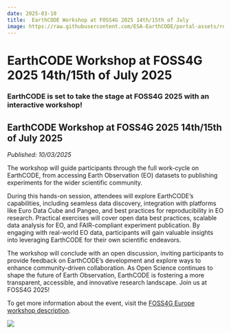 ```yaml
---
date: 2025-03-10
title:  EarthCODE Workshop at FOSS4G 2025 14th/15th of July 
image: https://raw.githubusercontent.com/ESA-EarthCODE/portal-assets/refs/heads/main/blog/foss4g25-logo.png
---
```


# EarthCODE Workshop at FOSS4G 2025 14th/15th of July 2025 <!--{ as="img" mode="hero" src="/img/EarthCODE_Herobanner_1920x1080_nologo.jpg" }-->
### EarthCODE is set to take the stage at FOSS4G 2025 with an interactive workshop! 

## EarthCODE Workshop at FOSS4G 2025 14th/15th of July 2025
*Published: 10/03/2025*

The workshop will guide participants through the full work-cycle on EarthCODE, from accessing Earth Observation (EO) datasets to publishing experiments for the wider scientific community. 

During this hands-on session, attendees will explore EarthCODE’s capabilities, including seamless data discovery, integration with platforms like Euro Data Cube and Pangeo, and best practices for reproducibility in EO research. Practical exercises will cover open data best practices, scalable data analysis for EO, and FAIR-compliant experiment publication. By engaging with real-world EO data, participants will gain valuable insights into leveraging EarthCODE for their own scientific endeavors. 

The workshop will conclude with an open discussion, inviting participants to provide feedback on EarthCODE’s development and explore ways to enhance community-driven collaboration. As Open Science continues to shape the future of Earth Observation, EarthCODE is fostering a more transparent, accessible, and innovative research landscape. Join us at FOSS4G 2025!

To get more information about the event, visit the [FOSS4G Europe workshop description](https://talks.osgeo.org/foss4g-europe-2025-workshops/talk/M3PHHE/).

![](https://www.spaceagenda.com/wp-content/uploads/2024/12/FOSS4G-Europe-2025.webp)

